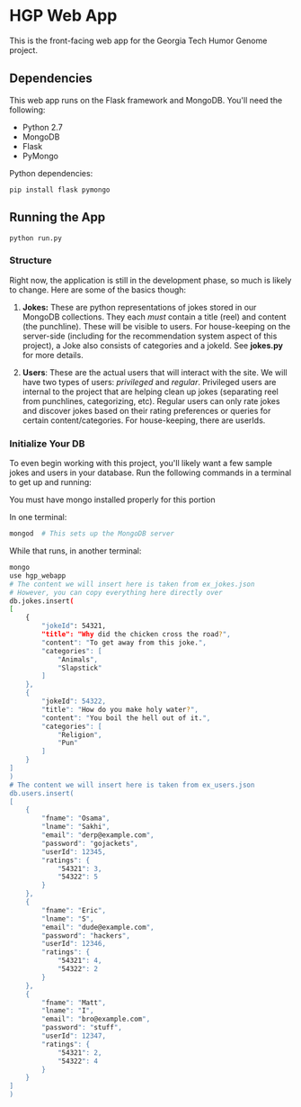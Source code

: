 # HGP Web App
This is the front-facing web app for the  Georgia Tech Humor Genome project.

## Dependencies
This web app runs on the Flask framework and MongoDB. You'll need the following:

- Python 2.7
- MongoDB
- Flask
- PyMongo

Python dependencies:
```
pip install flask pymongo
```

## Running the App
```
python run.py
```


### Structure
Right now, the application is still in the development phase, so much is likely to change. Here are some of the basics though:

1. __Jokes:__ These are python representations of jokes stored in our MongoDB collections. They each _must_ contain a title (reel) and content (the punchline). These will be visible to users. For house-keeping on the server-side (including for the recommendation system aspect of this project), a Joke also consists of categories and a jokeId. See __jokes.py__ for more details.


2. __Users__: These are the actual users that will interact with the site. We will have two types of users: _privileged_ and _regular_. Privileged users are internal to the project that are helping clean up jokes (separating reel from punchlines, categorizing, etc). Regular users can only rate jokes and discover jokes based on their rating preferences or queries for certain content/categories. For house-keeping, there are userIds.


### Initialize Your DB
To even begin working with this project, you'll likely want a few sample jokes and users in your database. Run the following commands in a terminal to get up and running:

You must have mongo installed properly for this portion

In one terminal:
```bash
mongod  # This sets up the MongoDB server
```

While that runs, in another terminal:
```bash
mongo
use hgp_webapp
# The content we will insert here is taken from ex_jokes.json
# However, you can copy everything here directly over
db.jokes.insert(
[
    {
        "jokeId": 54321,
        "title": "Why did the chicken cross the road?",
        "content": "To get away from this joke.",
        "categories": [
            "Animals",
            "Slapstick"
        ]
    },
    {
        "jokeId": 54322,
        "title": "How do you make holy water?",
        "content": "You boil the hell out of it.",
        "categories": [
            "Religion",
            "Pun"
        ]
    }
]
)
# The content we will insert here is taken from ex_users.json
db.users.insert(
[
    {
        "fname": "Osama",
        "lname": "Sakhi",
        "email": "derp@example.com",
        "password": "gojackets",
        "userId": 12345,
        "ratings": {
            "54321": 3,
            "54322": 5
        }
    },
    {
        "fname": "Eric",
        "lname": "S",
        "email": "dude@example.com",
        "password": "hackers",
        "userId": 12346,
        "ratings": {
            "54321": 4,
            "54322": 2
        }
    },
    {
        "fname": "Matt",
        "lname": "I",
        "email": "bro@example.com",
        "password": "stuff",
        "userId": 12347,
        "ratings": {
            "54321": 2,
            "54322": 4
        }
    }
]
)
```
